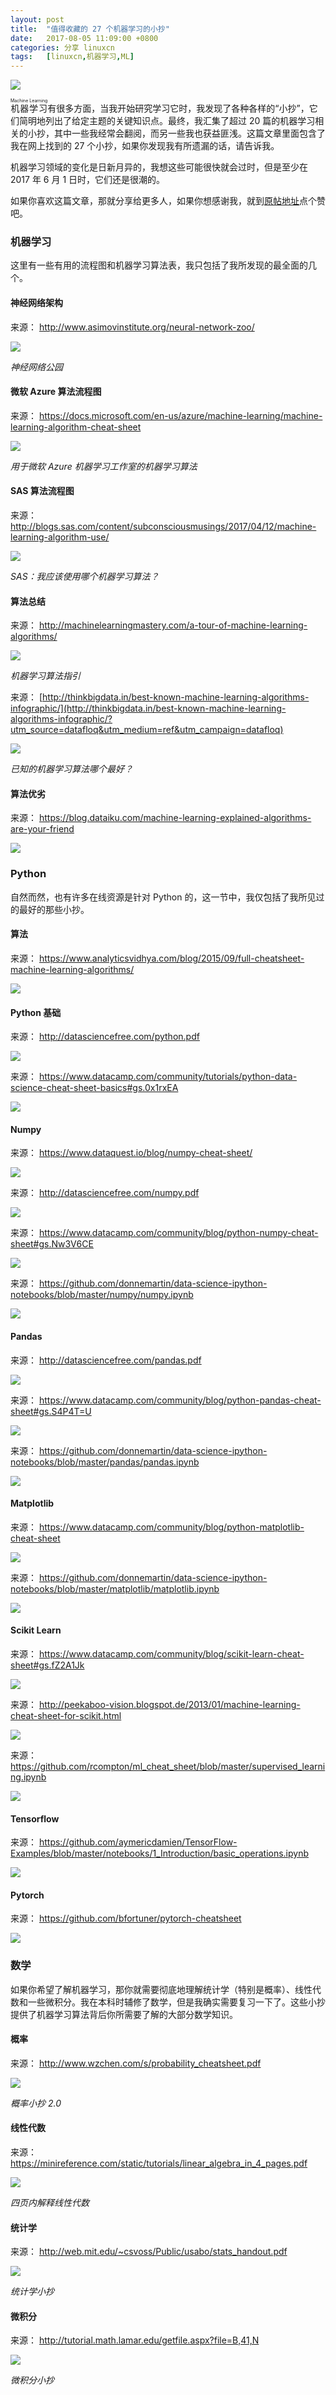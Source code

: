 ```yaml
---
layout: post
title:	"值得收藏的 27 个机器学习的小抄"
date:	2017-08-05 11:09:00 +0800 
categories:	分享 linuxcn 
tags:	[linuxcn,机器学习,ML]
---
```



![](/Asserts/Images/album/201708/05/110932z0qn5opx5yoq6f5j.jpg)


<ruby> 机器学习 <rp>  （ </rp> <rt>  Machine Learning </rt> <rp>  ） </rp></ruby>有很多方面，当我开始研究学习它时，我发现了各种各样的“小抄”，它们简明地列出了给定主题的关键知识点。最终，我汇集了超过 20 篇的机器学习相关的小抄，其中一些我经常会翻阅，而另一些我也获益匪浅。这篇文章里面包含了我在网上找到的 27 个小抄，如果你发现我有所遗漏的话，请告诉我。


机器学习领域的变化是日新月异的，我想这些可能很快就会过时，但是至少在 2017 年 6 月 1 日时，它们还是很潮的。


如果你喜欢这篇文章，那就分享给更多人，如果你想感谢我，就到[原帖地址](https://unsupervisedmethods.com/cheat-sheet-of-machine-learning-and-python-and-math-cheat-sheets-a4afe4e791b6)点个赞吧。


### 机器学习


这里有一些有用的流程图和机器学习算法表，我只包括了我所发现的最全面的几个。


#### 神经网络架构


来源： <http://www.asimovinstitute.org/neural-network-zoo/>


![](/Asserts/Images/album/201708/05/110955wh2v4ja5xvxjzzjj.png)


*神经网络公园*


#### 微软 Azure 算法流程图


来源： <https://docs.microsoft.com/en-us/azure/machine-learning/machine-learning-algorithm-cheat-sheet>


![](/Asserts/Images/album/201708/05/111005haemeumnuuchhcne.png)


*用于微软 Azure 机器学习工作室的机器学习算法*


#### SAS 算法流程图


来源： <http://blogs.sas.com/content/subconsciousmusings/2017/04/12/machine-learning-algorithm-use/>


![](/Asserts/Images/album/201708/05/111008vxxe3eiz5xp8xhqe.png)


*SAS：我应该使用哪个机器学习算法？*


#### 算法总结


来源： <http://machinelearningmastery.com/a-tour-of-machine-learning-algorithms/>


![](/Asserts/Images/album/201708/05/111014evvx0fojcrpvv412.png)


*机器学习算法指引*


来源： [http://thinkbigdata.in/best-known-machine-learning-algorithms-infographic/](http://thinkbigdata.in/best-known-machine-learning-algorithms-infographic/?utm_source=datafloq&utm_medium=ref&utm_campaign=datafloq)


![](/Asserts/Images/album/201708/05/111020a82locjacyj5aqk2.jpg) 


*已知的机器学习算法哪个最好？*


#### 算法优劣


来源： <https://blog.dataiku.com/machine-learning-explained-algorithms-are-your-friend>


![](/Asserts/Images/album/201708/05/111030mdz5521ydrxqryxz.jpg)


### Python


自然而然，也有许多在线资源是针对 Python 的，这一节中，我仅包括了我所见过的最好的那些小抄。


#### 算法


来源： <https://www.analyticsvidhya.com/blog/2015/09/full-cheatsheet-machine-learning-algorithms/>


![](/Asserts/Images/album/201708/05/111041bb1ccmi7gzsbmtp7.png)


#### **Python 基础**


来源： <http://datasciencefree.com/python.pdf>


![](/Asserts/Images/album/201708/05/111050xf6ji7bmxef0696z.png)


来源： <https://www.datacamp.com/community/tutorials/python-data-science-cheat-sheet-basics#gs.0x1rxEA>


![](/Asserts/Images/album/201708/05/112253a141artffkkk1a2d.png)


#### Numpy


来源： <https://www.dataquest.io/blog/numpy-cheat-sheet/>


![](/Asserts/Images/album/201708/05/112302bc790hdxy11rcpdr.png)


来源： <http://datasciencefree.com/numpy.pdf>


![](/Asserts/Images/album/201708/05/112311tnfpuirfukgkx6ho.png)


来源： <https://www.datacamp.com/community/blog/python-numpy-cheat-sheet#gs.Nw3V6CE>


![](/Asserts/Images/album/201708/05/112329nf5fteevysgmam95.png)


来源： <https://github.com/donnemartin/data-science-ipython-notebooks/blob/master/numpy/numpy.ipynb>


![](/Asserts/Images/album/201708/05/112336ylotetzlrlcgsrlz.png)


#### Pandas


来源： <http://datasciencefree.com/pandas.pdf>


![](/Asserts/Images/album/201708/05/131133zzk34v3ddks98d45.png)


来源： <https://www.datacamp.com/community/blog/python-pandas-cheat-sheet#gs.S4P4T=U>


![](/Asserts/Images/album/201708/05/131138kwe5ffb05p3hmmog.png)


来源： <https://github.com/donnemartin/data-science-ipython-notebooks/blob/master/pandas/pandas.ipynb>


![](/Asserts/Images/album/201708/05/131145zvmmlhcgh6ljmgyh.png)


#### Matplotlib


来源： <https://www.datacamp.com/community/blog/python-matplotlib-cheat-sheet>


![](/Asserts/Images/album/201708/05/131154ygendu0v3gv1ewue.png)


来源： <https://github.com/donnemartin/data-science-ipython-notebooks/blob/master/matplotlib/matplotlib.ipynb>


![](/Asserts/Images/album/201708/05/131159a26b71s798btr67f.png)


#### Scikit Learn


来源： <https://www.datacamp.com/community/blog/scikit-learn-cheat-sheet#gs.fZ2A1Jk>


![](/Asserts/Images/album/201708/05/131207b3razsosvha9aczz.png)


来源： <http://peekaboo-vision.blogspot.de/2013/01/machine-learning-cheat-sheet-for-scikit.html>


![](/Asserts/Images/album/201708/05/131222d9o9w8hytc7imspw.png)


来源： <https://github.com/rcompton/ml_cheat_sheet/blob/master/supervised_learning.ipynb>


![](/Asserts/Images/album/201708/05/131230x05s3uii4arzwbk9.png)


#### Tensorflow


来源： <https://github.com/aymericdamien/TensorFlow-Examples/blob/master/notebooks/1_Introduction/basic_operations.ipynb>


![](/Asserts/Images/album/201708/05/131236skpzk1gl5lsq366s.png)


#### Pytorch


来源： <https://github.com/bfortuner/pytorch-cheatsheet>


![](/Asserts/Images/album/201708/05/131240txpab77z1mpaazt7.png)


### 数学


如果你希望了解机器学习，那你就需要彻底地理解统计学（特别是概率）、线性代数和一些微积分。我在本科时辅修了数学，但是我确实需要复习一下了。这些小抄提供了机器学习算法背后你所需要了解的大部分数学知识。


#### 概率


来源： <http://www.wzchen.com/s/probability_cheatsheet.pdf>


![](/Asserts/Images/album/201708/05/131255ltnrazkimaqq88ts.png)


*概率小抄 2.0*


#### 线性代数


来源： <https://minireference.com/static/tutorials/linear_algebra_in_4_pages.pdf>


![](/Asserts/Images/album/201708/05/131308zgm3gox3acaaygoz.png)


*四页内解释线性代数*


#### 统计学


来源： <http://web.mit.edu/~csvoss/Public/usabo/stats_handout.pdf>


![](/Asserts/Images/album/201708/05/131315hdrku1zfif62szir.png)


*统计学小抄*


#### 微积分


来源： <http://tutorial.math.lamar.edu/getfile.aspx?file=B,41,N>


![](/Asserts/Images/album/201708/05/131329rxy2xgo4bg248y4y.png)


*微积分小抄*
